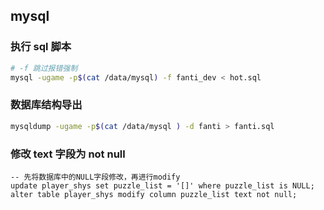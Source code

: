 ## mysql

### 执行 sql 脚本
```bash
# -f 跳过报错强制
mysql -ugame -p$(cat /data/mysql) -f fanti_dev < hot.sql
```

### 数据库结构导出
```bash
mysqldump -ugame -p$(cat /data/mysql ) -d fanti > fanti.sql
```

### 修改 text 字段为 not null

```mysql
-- 先将数据库中的NULL字段修改，再进行modify
update player_shys set puzzle_list = '[]' where puzzle_list is NULL;
alter table player_shys modify column puzzle_list text not null;
```
